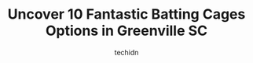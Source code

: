 ---
layout: ampstory
image: https://i0.wp.com/www.depkes.org/wp-content/uploads/2023/06/batting-cages-0-in-greenville-sc-1685819345.jpeg?resize=640,853
author: techidn
featured: false
description: Discover the impressive array of Batting Cages options in Greenville SC, where you can find 10 of the largest Batting Cages establishments in the area. From renowned classics to hidden gems,
title: Uncover 10 Fantastic Batting Cages Options in Greenville SC
cover:
   title: Uncover 10 Fantastic Batting Cages Options in Greenville SC
   subtitle: Rickpate
   background: https://www.depkes.org/wp-content/uploads/2023/06/batting-cages-0-in-greenville-sc-1685819345.jpeg

pages: 
 - layout: thirds
   top: <h1>#1 Spare Time Greenville</h1>
   bottom: "<p>I absolutely enjoyed this place! Friendly staff. The food and drinks are great and there is so much entertainment. Restaurant. Bar. Bowling. Arcade. Watch sports and othe</p>"
   background: https://www.depkes.org/wp-content/uploads/2023/06/batting-cages-1-in-greenville-sc-1685819345.jpeg
   backgroundblur: true
 - layout: thirds
   top: <h1>#2 Topgolf</h1>
   bottom: "<p>Topgolf is very enjoyable! 1/2 price Tuesday was really nice as well.There are a variety of games to play. The staff was excellent, the clubs and balls well maintained. T</p>"
   background: https://www.depkes.org/wp-content/uploads/2023/06/batting-cages-2-in-greenville-sc-1685819346.jpeg
   cta:
      link: https://www.depkes.org/blog/uncover-10-fantastic-batting-cages-options-in-greenville-sc/
      text: Uncover 10 Fantastic Batting Cages Options in Greenville SC
 - layout: thirds
   top: <h1>#3 Strike Zone</h1>
   bottom: "<p>26 Freedom Ct #4525, Greer, SC 29650, United States</p>"
   background: https://www.depkes.org/wp-content/uploads/2023/06/batting-cages-3-in-greenville-sc-1685819346.jpeg
   cta:
      link: https://www.depkes.org/blog/uncover-10-fantastic-batting-cages-options-in-greenville-sc/
      text: Uncover 10 Fantastic Batting Cages Options in Greenville SC
 - layout: thirds
   top: <h1>#4 Elite Baseball and Softball Academy</h1>
   bottom: "<p>100 Bryson Dr, Simpsonville, SC 29681, United States</p>"
   background: https://images.unsplash.com/photo-1488554378835-f7acf46e6c98?ixlib=rb-4.0.3&ixid=MnwxMjA3fDB8MHxwaG90by1wYWdlfHx8fGVufDB8fHx8&auto=format&fit=crop&w=640&h=853&q=80
   cta:
      link: https://www.depkes.org/blog/uncover-10-fantastic-batting-cages-options-in-greenville-sc/
      text: Uncover 10 Fantastic Batting Cages Options in Greenville SC
 - layout: thirds
   top: <h1>#5 Upstate Baseball Academy</h1>
   bottom: "<p>511 Southport Rd, Roebuck, SC 29376, United States</p>"
   background: https://images.unsplash.com/photo-1557672172-298e090bd0f1?ixlib=rb-4.0.3&ixid=MnwxMjA3fDB8MHxwaG90by1wYWdlfHx8fGVufDB8fHx8&auto=format&fit=crop&w=640&h=853&q=80
   cta:
      link: https://www.depkes.org/blog/uncover-10-fantastic-batting-cages-options-in-greenville-sc/
      text: Uncover 10 Fantastic Batting Cages Options in Greenville SC
 - layout: thirds
   top: <h1>#6 Fairview fields</h1>
   bottom: "<p>1501-1529 Henderson Hwy, Greer, SC 29651, United States</p>"
   background: https://images.unsplash.com/photo-1609083590460-7b8cc0ca65f8?ixlib=rb-4.0.3&ixid=MnwxMjA3fDB8MHxwaG90by1wYWdlfHx8fGVufDB8fHx8&auto=format&fit=crop&w=640&h=853&q=80
   cta:
      link: https://www.depkes.org/blog/uncover-10-fantastic-batting-cages-options-in-greenville-sc/
      text: Uncover 10 Fantastic Batting Cages Options in Greenville SC
 - layout: thirds
   top: <h1>#7 landon powell hit house</h1>
   bottom: "<p>1007 Mauldin Rd, Greenville, SC 29607, United States</p>"
   background: https://images.unsplash.com/photo-1522441815192-d9f04eb0615c?ixlib=rb-4.0.3&ixid=MnwxMjA3fDB8MHxwaG90by1wYWdlfHx8fGVufDB8fHx8&auto=format&fit=crop&w=640&h=853&q=80
   cta:
      link: https://www.depkes.org/blog/uncover-10-fantastic-batting-cages-options-in-greenville-sc/
      text: Uncover 10 Fantastic Batting Cages Options in Greenville SC
 - layout: thirds
   middle: Continue reading...
   background: https://images.unsplash.com/photo-1574169208507-84376144848b?ixlib=rb-4.0.3&ixid=MnwxMjA3fDB8MHxwaG90by1wYWdlfHx8fGVufDB8fHx8&auto=format&fit=crop&w=640&h=853&q=80
   cta:
      link: https://www.depkes.org/blog/uncover-10-fantastic-batting-cages-options-in-greenville-sc/
      text: Uncover 10 Fantastic Batting Cages Options in Greenville SC
      
---